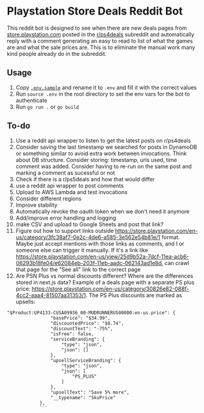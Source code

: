 # Playstation Store Deals Reddit Bot

This reddit bot is designed to see when there are new deals pages from [store.playstation.com](store.playstation.com) posted in the [r/ps4deals](http://reddit.com/r/ps4deals) subreddit and automatically reply with a comment generating an easy to read to list of what the games are and what the sale prices are. This is to eliminate the manual work many kind people already do in the subreddit.

## Usage
1. Copy [`.env.sample`](.env.sample) and rename it to `.env` and fill it with the correct values
1. Run `source .env` in the root directory to set the env vars for the bot to authenticate
1. Run `go run .` or `go build`
## To-do
1. Use a reddit api wrapper to listen to get the latest posts on r/ps4deals
1. Consider saving the last timestamp we searched for posts in DynamoDB or something similar to avoid extra work between invocations. Think about DB structure. Consider storing: timestamp, urls used, time comment was added. Consider having to re-run on the same post and marking a comment as sucessful or not
1. Check if there is a r/ps5deals and how that would differ
1. use a reddit api wrapper to post comments
1. Upload to AWS Lambda and test invocations
1. Consider different regions
1. Improve stability
1. Automatically revoke the oauth token when we don't need it anymore
1. Add/improve error handling and logging
1. make CSV and upload to Google Sheets and post that link?
1. Figure out how to support links outside https://store.playstation.com/en-us/category/3fc38af7-0e2c-4de6-a585-3e562e54b81e/1 format. Maybe just accept mentions with those links as comments, and I or someone else can trigger it manually. If it's a link like https://store.playstation.com/en-us/view/25d9b52a-7dcf-11ea-acb6-06293b18fe04/e62084eb-203f-11eb-aadc-062143ad1e8d, can crawl that page for the "See all" link to the correct page
1. Are PSN Plus vs normal discounts different? Where are the differences stored in next.js data? Example of a deals page with a separate PS plus price: https://store.playstation.com/en-us/category/30826e82-088f-4cc2-aaa4-81507aa31353/1. The PS Plus discounts are marked as upsells:
```
"$Product:UP4133-CUSA09936_00-MUDRUNNERUS00000:en-us.price": {
                "basePrice": "$34.99",
                "discountedPrice": "$8.74",
                "discountText": "-75%",
                "isFree": false,
                "serviceBranding": {
                    "type": "json",
                    "json": []
                },
                "upsellServiceBranding": {
                    "type": "json",
                    "json": [
                        "PS_PLUS"
                    ]
                },
                "upsellText": "Save 5% more",
                "__typename": "SkuPrice"
            },
            ```
